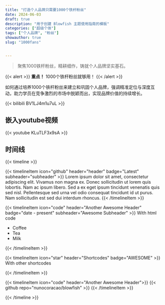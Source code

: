 ```yaml
---
title: "打造个人品牌只需要1000个铁杆粉丝"
date: 2024-06-03
draft: true
description: "用于创建 Blowfish 主题使用指南的模板"
categories: ["超级个体"]
tags: ["个人品牌", "粉丝"]
showauthor: true
slug: "1000fans"


---
```


>聚焦1000铁杆粉丝，精耕细作，铸就个人品牌坚实基石。





{{< alert >}}
**重点！** 1000个铁杆粉丝就够用！
{{< /alert >}}

如何通过培养1000个铁杆粉丝来建立和巩固个人品牌，强调精准定位与深度互动，助力学员在竞争激烈的市场中脱颖而出，实现品牌价值的持续增长。


{{< bilibili BV1LJ4m1u7uL >}}

## 嵌入youtube视频

{{< youtube KLuTLF3x9sA >}}


<!-- ENCRYPTED-START -->

## 时间线
{{< timeline >}}

{{< timelineItem icon="github" header="header" badge="Latest" subheader="subheader" >}}
Lorem ipsum dolor sit amet, consectetur adipiscing elit. Vivamus non magna ex. Donec sollicitudin ut lorem quis lobortis. Nam ac ipsum libero. Sed a ex eget ipsum tincidunt venenatis quis sed nisl. Pellentesque sed urna vel odio consequat tincidunt id ut purus. Nam sollicitudin est sed dui interdum rhoncus. 
{{< /timelineItem >}}


{{< timelineItem icon="code" header="Another Awesome Header" badge="date - present" subheader="Awesome Subheader" >}}
With html code
<ul>
  <li>Coffee</li>
  <li>Tea</li>
  <li>Milk</li>
</ul>
{{< /timelineItem >}}

{{< timelineItem icon="star" header="Shortcodes" badge="AWESOME" >}}
With other shortcodes

{{< /timelineItem >}}

{{< timelineItem icon="code" header="Another Awesome Header">}}
{{< github repo="nunocoracao/blowfish" >}}
{{< /timelineItem >}}

{{< /timeline >}}

<!-- ENCRYPTED-END -->
